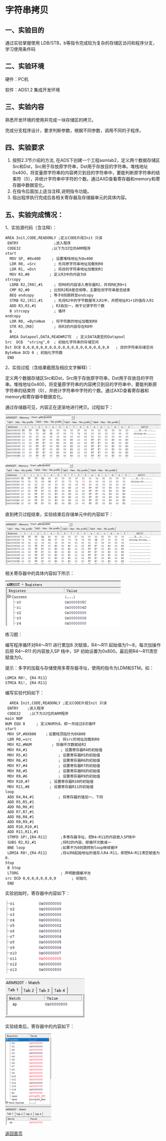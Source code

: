 # 字符串拷贝

## 一、实验目的

通过实验掌握使用 LDB/STB，b等指令完成较为复杂的存储区访问和程序分支，学习使用条件码

## 二、实验环境

硬件：PC机

软件：ADS1.2 集成开发环境

## 三、实验内容

熟悉开发环境的使用并完成一块存储区的拷贝。

完成分支程序设计，要求判断参数，根据不同参数，调用不同的子程序。

## 四、实验要求

1. 按照2.3节介绍的方法, 在ADS下创建一个工程asmlab2，定义两个数据存储区Src和Dst，Src用于存放原字符串，Dst用于存放目的字符串。堆栈地址0x400，将变量原字符串的内容拷贝到目的字符串中，要能判断原字符串的结束符（0），并统计字符串中字符的个数。通过AXD查看寄存器和memory和寄存器中数据变化。
2. 在指令后面加上适当注释,说明指令功能。
3. 指出程序执行完成后各相关寄存器及存储器单元的具体内容。

## 五、实验完成情况：

1、实验源代码（含注释）：

```assembly
AREA Init,CODE,READONLY ;定义CODE片段Init 只读
 ENTRY                ;进入程序
 CODE32              ;以下为32位的ARM程序
start
  MOV SP, #0x400     ; 设置堆栈地址为0x400
  LDR R0, =Src        ; 先将原字符串地址加载到R0
  LDR R1, =Dst        ; 将目的字符串地址加载到R1
  MOV R3,#0         ; 定义R3中的内容为0
strcopy
  LDRB R2,[R0],#1     ; 将R0的内容读入寄存器R2，并将R0R0+1
  CMP R2,#0         ; 比较R2和0是否相等，主要检测字符串是否结束
  BEQ endcopy       ; 等于0则跳转至endcopy
  STRB R2,[R1],#1     ; 先将R2中的字节数据写入R1中，并把地址R1+1的值存入R1
  ADD R3,R3,#1       ; R3自加一，用于记录字符个数
  B strcopy           ; 循环
endcopy
  LDR R0, =ByteNum   ; 将字符数的地址加载到R0
  STR R3,[R0]         ; 将R3的内容存在R0中
  B .
  AREA Datapool,DATA,READWRITE  ; 定义DATA类型的Datapool
Src  DCB  "string",0  ; 初始化字符串的存储空间
Dst DCB 0,0,0,0,0,0,0,0,0,0,0,0,0,0,0,0,0,0,0,0   ; 目的字符串存储空间
ByteNum DCD 0 ; 初始化字符数
 END
```

2、实验过程（含结果截图及相应文字解释）：

定义两个数据存储区Src和Dst，Src用于存放原字符串，Dst用于存放目的字符串。堆栈地址0x400，将变量原字符串的内容拷贝到目的字符串中，要能判断原字符串的结束符（0），并统计字符串中字符的个数。通过AXD查看寄存器和memory和寄存器中数据变化。

通过存储器可见，内容正在逐渐地进行拷贝。过程如下：

![](https://raw.githubusercontent.com/timerring/picgo/master/picbed/image-20230215173113443.png)

![](https://raw.githubusercontent.com/timerring/picgo/master/picbed/image-20230215173134446.png)

直到拷贝过程结束，实验结束后存储单元中的内容如下：

![](https://raw.githubusercontent.com/timerring/picgo/master/picbed/image-20230215173140994.png)

相关寄存器中的具体内容如下所示：

![](https://raw.githubusercontent.com/timerring/picgo/master/picbed/image-20230215173151628.png)

练习题：

编写程序循环对R4～R11 进行累加8 次赋值，R4～R11 起始值为1～8，每次加操作后把 R4～R11 的内容放入SP 栈中，SP 初始设置为0x800。最后把R4～R11清空赋值为0。

提示：多字的加载与存储使用多寄存器寻址，使用的指令为LDM和STM。如：

```assembly
LDMIA R0!, {R4-R11}
STMIA R1!, {R4-R11}
```

编写实验代码如下：

```assembly
  AREA Init,CODE,READONLY ;定义CODE片段Init 只读
 ENTRY    ;进入程序
 CODE32    ;以下为32位的ARM程序
main NOP
NUM EQU 8     ; 定义NUM为8，即一共经过8次循环           
start
 MOV SP,#0X800    ；设置栈顶指针为0X800
 LDR R0,=src            ; 将src的地址加载到R0
 MOV R2,#NUM         ; 将循环次数赋给R2
 MOV R4,#1				 ; 设置寄存器R4的初始值
 MOV R5,#2				; 设置寄存器R5的初始值
 MOV R6,#3				; 设置寄存器R6的初始值
 MOV R7,#4				; 设置寄存器R7的初始值
 MOV R8,#5				; 设置寄存器R8的初始值
 MOV R9,#6				; 设置寄存器R9的初始值
 MOV R10,#7			; 设置寄存器R10的初始值
 MOV R11,#8			; 设置寄存器R11的初始值    
loop
 ADD R4,R4,#1			; 将寄存器的值加一，下同
 ADD R5,R5,#1
 ADD R6,R6,#1
 ADD R7,R7,#1
 ADD R8,R8,#1
 ADD R9,R9,#1
 ADD R10,R10,#1
 ADD R11,R11,#1    
 STMFD SP!,{R4-R11}      ;多寄存器寻址，把R4~R11的内容放入SP栈中
 SUBS R2,R2,#1           ;将R2的内容，即循环次数减一
 BNE loop                ;如果不为0则跳转到loop继续循环    
 LDMIA R0!,{R4-R11}      ;将以R0起始地址的值存入R4-R11，即把R4~R11清空赋值为0.
Stop
 B Stop
 LTORG                   ; 声明数据缓冲池
src DCD 0,0,0,0,0,0,0,0       ; 初始化
 END
```

实验初始时，寄存器中内容如下：

![](https://raw.githubusercontent.com/timerring/picgo/master/picbed/image-20230215173253315.png)

![](https://raw.githubusercontent.com/timerring/picgo/master/picbed/image-20230215173300701.png)

实验结束后，寄存器中的内容如下：

![](https://raw.githubusercontent.com/timerring/picgo/master/picbed/image-20230215173326499.png)

[返回首页](https://github.com/timerring/hardware-tutorial)
